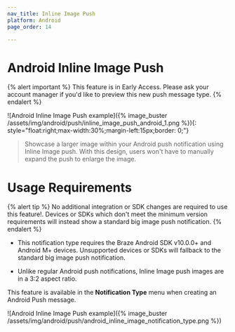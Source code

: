 ```yaml
---
nav_title: Inline Image Push
platform: Android
page_order: 14

---
```


# Android Inline Image Push

{% alert important %}
This feature is in Early Access. Please ask your account manager if you'd like to preview this new push message type.
{% endalert %}

![Android Inline Image Push example]({% image_buster /assets/img/android/push/inline_image_push_android_1.png %}){: style="float:right;max-width:30%;margin-left:15px;border: 0;"}

> Showcase a larger image within your Android push notification using Inline Image push. With this design, users won't have to manually expand the push to enlarge the image.

# Usage Requirements

{% alert tip %}
No additional integration or SDK changes are required to use this feature!. Devices or SDKs which don't meet the minimum version requirements will instead show a standard big image push notification.
{% endalert %}

- This notification type requires the Braze Android SDK v10.0.0+ and Android M+ devices. Unsupported devices or SDKs will fallback to the standard big image push notification.

- Unlike regular Android push notifications, Inline Image push images are in a 3:2 aspect ratio.


This feature is available in the **Notification Type** menu when creating an Android Push message.

![Android Inline Image Push example]({% image_buster /assets/img/android/push/android_inline_image_notification_type.png %})

